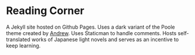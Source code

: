 # Reading Corner

A Jekyll site hosted on Github Pages. Uses a dark variant of the Poole theme created by [Andrew](https://github.com/andrewhwanpark/dark-poole). Uses Staticman to handle comments. Hosts self-translated works of Japanese light novels and serves as an incentive to keep learning.
